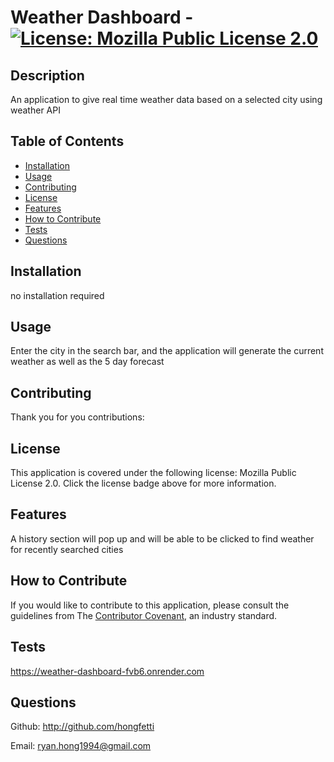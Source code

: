 # Weather Dashboard - [![License: Mozilla Public License 2.0](https://img.shields.io/badge/License-Mozilla_Public_License_2.0-yellow.svg)](https://opensource.org/license/mpl-2-0)
## Description

An application to give real time weather data based on a selected city using weather API

## Table of Contents 

- [Installation](#installation)
- [Usage](#usage)
- [Contributing](#contributing)
- [License](#license)
- [Features](#features)
- [How to Contribute](#how-to-contribute)
- [Tests](#tests)
- [Questions](#questions)

## Installation

no installation required

## Usage

Enter the city in the search bar, and the application will generate the current weather as well as the 5 day forecast

## Contributing

Thank you for you contributions:


## License

This application is covered under the following license: Mozilla Public License 2.0.
Click the license badge above for more information.

## Features

A history section will pop up and will be able to be clicked to find weather for recently searched cities

## How to Contribute

If you would like to contribute to this application, please consult the guidelines from The [Contributor Covenant](https://www.contributor-covenant.org/), an industry standard.

## Tests
https://weather-dashboard-fvb6.onrender.com


## Questions

Github: http://github.com/hongfetti

Email: ryan.hong1994@gmail.com
